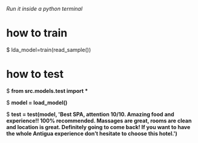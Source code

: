 *Run it inside a python terminal*

# how to train 
$ lda_model=train(read_sample())


# how to test
$ __from src.models.test import *__

$ **model = load_model()**

$ **test = test(model, 'Best SPA, attention 10/10. Amazing food and experience!! 100% recommended. Massages are great, rooms are clean and location is great. Definitely going to come back! If you want to have the whole Antigua experience don’t hesitate to choose this hotel.')**